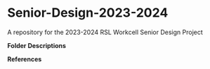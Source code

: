 # Senior-Design-2023-2024
A repository for the 2023-2024 RSL Workcell Senior Design Project

**Folder Descriptions**

**References**
